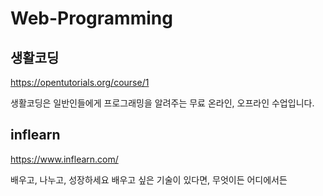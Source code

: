 # Web-Programming
## 생활코딩
https://opentutorials.org/course/1

생활코딩은 일반인들에게 프로그래밍을 알려주는 무료 온라인, 오프라인 수업입니다. 
## inflearn
https://www.inflearn.com/

배우고, 나누고, 성장하세요
배우고 싶은 기술이 있다면, 무엇이든 어디에서든
